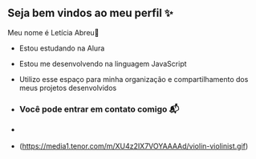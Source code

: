 ## Seja bem vindos ao meu perfil ✨

Meu nome é Letícia Abreu🌺

- Estou estudando na Alura
- Estou me desenvolvendo na linguagem JavaScript
- Utilizo esse espaço para minha organização e compartilhamento dos meus projetos desenvolvidos

- ### Você pode entrar em contato comigo 📬
- [](00001088652086SP@al.educacao.sp.gov.br)

- (https://media1.tenor.com/m/XU4z2IX7VOYAAAAd/violin-violinist.gif)



